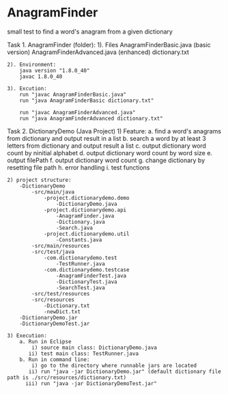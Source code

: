 # AnagramFinder
small test to find a word's anagram from a given dictionary


Task 1. AnagramFinder (folder):
    1). Files
        AnagramFinderBasic.java (basic version)
        AnagramFinderAdvanced.java (enhanced)
        dictionary.txt

    2). Environment:
        java version "1.8.0_40"
        javac 1.8.0_40

    3). Excution:
        run "javac AnagramFinderBasic.java"
        run "java AnagramFinderBasic dictionary.txt"

        run "javac AnagramFinderAdvanced.java"
        run "java AnagramFinderAdvanced dictionary.txt"


Task 2. DictionaryDemo (Java Project)
    1) Feature:
        a. find a word's anagrams from dictionary and output result in a list
        b. search a word by at least 3 letters from dictionary and output result a list
        c. output dictionary word count by ninitial alphabet
        d. output dictionary word count by word size
        e. output filePath
        f. output dictionary word count
        g. change dictionary by resetting file path
        h. error handling
        i. test functions

    2) project structure:
        -DictionaryDemo
            -src/main/java
                -project.dictionarydemo.demo
                    -DictionaryDemo.java
                -project.dictionarydemo.api
                    -AnagramFinder.java
                    -Dictionary.java
                    -Search.java
                -project.dictionarydemo.util
                    -Constants.java
            -src/main/resources
            -src/test/java
                -com.dictionarydemo.test
                    -TestRunner.java
                -com.dictionarydemo.testcase
                    -AnagramFinderTest.java
                    -DictionaryTest.java
                    -SearchTest.java
            -src/test/resources
            -src/resources
                -Dictionary.txt
                -newDict.txt
        -DictionaryDemo.jar
        -DictionaryDemoTest.jar

    3) Execution:
        a. Run in Eclipse
            i) source main class: DictionaryDemo.java
           ii) test main class: TestRunner.java
        b. Run in command line:
            i) go to the directory where runnable jars are located
           ii) run "java -jar DictionaryDemo.jar" (default dictionary file path is ./src/resources/dictionary.txt)
          iii) run "java -jar DictionaryDemoTest.jar"





